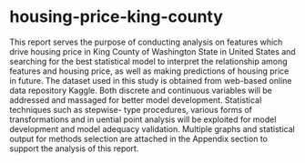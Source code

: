 # housing-price-king-county
This report serves the purpose of conducting analysis on features which drive housing price in King County of Washington State in United States and searching for the best statistical model to interpret the relationship among features and housing price, as well as making predictions of housing price in future. The dataset used in this study is obtained from web-based online data repository Kaggle. Both discrete and continuous variables will be addressed and massaged for better model development. Statistical techniques such as stepwise- type procedures, various forms of transformations and in uential point analysis will be exploited for model development and model adequacy validation. Multiple graphs and statistical output for methods selection are attached in the Appendix section to support the analysis of this report.
